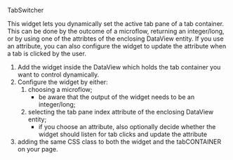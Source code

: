 TabSwitcher

This widget lets you dynamically set the active tab pane of a tab container. 
This can be done by the outcome of a microflow, returning an integer/long, or by using one of the attribtes of the enclosing DataView entity. If you use an attribute, you can also configure the widget to update the attribute when a tab is clicked by the user.

1. Add the widget inside the DataView which holds the tab container you want to control dynamically.
2. Configure the widget by either:
   1. choosing a microflow;
      * be aware that the output of the widget needs to be an integer/long;
   2. selecting the tab pane index attribute of the enclosing DataView entity;
      * if you choose an attribute, also optionally decide whether the widget should listen for tab clicks and update the attribute
3. adding the same CSS class to both the widget and the tabCONTAINER on your page. 

